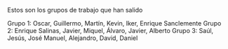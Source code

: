     
Estos son los grupos de trabajo que han salido 

Grupo 1: Oscar, Guillermo, Martín, Kevin, Iker, Enrique Sanclemente
Grupo 2: Enrique  Salinas, Javier, Miquel, Álvaro, Javier, Alberto
Grupo 3: Saúl, Jesús, José Manuel, Alejandro, David, Daniel
